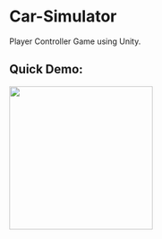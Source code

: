 # Car-Simulator
Player Controller Game using Unity.

## Quick Demo:

<img src="car_simulator.gif" width="256"/>
